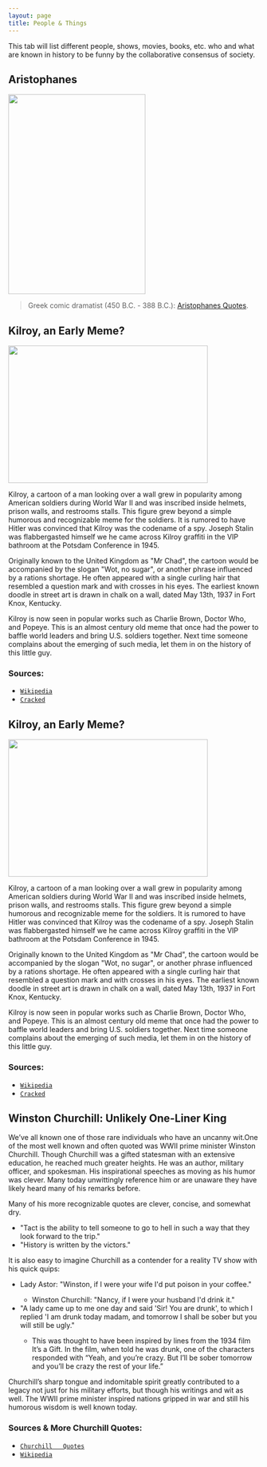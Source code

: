 ```yaml
---
layout: page
title: People & Things
---
```


<p class="message">
  This tab will list different people, shows, movies, books, etc. who and what are known in history to be funny by the collaborative consensus of society.
</p>

## Aristophanes
<a href="url"><img src="https://actamu.github.io/laughing-aggies/public/images/Aristophanes.jpg" height="400" width="275" ></a>
> Greek comic dramatist (450 B.C. - 388 B.C.): [Aristophanes Quotes](http://www.notable-quotes.com/a/aristophanes_quotes_ii.html).

## Kilroy, an Early Meme?
<a href="url"><img src="https://actamu.github.io/laughing-aggies/public/images/kilroy.jpg" height="275" width="400" ></a>

Kilroy, a cartoon of a man looking over a wall grew in popularity among American soldiers during World War II and was inscribed inside helmets, prison walls, and restrooms stalls. This figure grew beyond a simple humorous and recognizable meme for the soldiers. It is rumored to have Hitler was convinced that Kilroy was the codename of a spy. Joseph Stalin was flabbergasted himself we he came across Kilroy graffiti in the VIP bathroom at the Potsdam Conference in 1945. 

Originally known to the United Kingdom as "Mr Chad", the cartoon would be accompanied by the slogan "Wot, no sugar", or another phrase influenced by a rations shortage. He often appeared with a single curling hair that resembled a question mark and with crosses in his eyes. The earliest known doodle in street art is drawn in chalk on a wall, dated May 13th, 1937 in Fort Knox, Kentucky.

Kilroy is now seen in popular works such as Charlie Brown, Doctor Who, and Popeye. This is an almost century old meme that once had the power to baffle world leaders and bring U.S. soldiers together. Next time someone complains about the emerging of such media, let them in on the history of this little guy.

### Sources:
<ul>
  <li><a href="https://en.wikipedia.org/wiki/Kilroy_was_here"><code class="highlighter-rouge">Wikipedia</code></a></li>
  <li><a href="http://www.cracked.com/article_19119_7-memes-that-went-viral-before-internet-existed.html"><code               class="highlighter-rouge">Cracked</code></a></li>
</ul>

## Kilroy, an Early Meme?
<a href="url"><img src="https://actamu.github.io/laughing-aggies/public/images/kilroy.jpg" height="275" width="400" ></a>

Kilroy, a cartoon of a man looking over a wall grew in popularity among American soldiers during World War II and was inscribed inside helmets, prison walls, and restrooms stalls. This figure grew beyond a simple humorous and recognizable meme for the soldiers. It is rumored to have Hitler was convinced that Kilroy was the codename of a spy. Joseph Stalin was flabbergasted himself we he came across Kilroy graffiti in the VIP bathroom at the Potsdam Conference in 1945. 

Originally known to the United Kingdom as "Mr Chad", the cartoon would be accompanied by the slogan "Wot, no sugar", or another phrase influenced by a rations shortage. He often appeared with a single curling hair that resembled a question mark and with crosses in his eyes. The earliest known doodle in street art is drawn in chalk on a wall, dated May 13th, 1937 in Fort Knox, Kentucky.

Kilroy is now seen in popular works such as Charlie Brown, Doctor Who, and Popeye. This is an almost century old meme that once had the power to baffle world leaders and bring U.S. soldiers together. Next time someone complains about the emerging of such media, let them in on the history of this little guy.

### Sources:
<ul>
  <li><a href="https://en.wikipedia.org/wiki/Kilroy_was_here"><code class="highlighter-rouge">Wikipedia</code></a></li>
  <li><a href="http://www.cracked.com/article_19119_7-memes-that-went-viral-before-internet-existed.html"><code               class="highlighter-rouge">Cracked</code></a></li>
</ul>
  
## Winston Churchill: Unlikely One-Liner King

We’ve all known one of those rare individuals who have an uncanny wit.One of the most well known and often quoted was WWII prime minister Winston Churchill. Though Churchill was a gifted statesman with an extensive education, he reached much greater heights. He was an author, military officer, and spokesman. His inspirational speeches as moving as his humor was clever. Many today unwittingly reference him or are unaware they have likely heard many of his remarks before.

Many of his more recognizable quotes are clever, concise, and somewhat dry.
<ul>
  <li>"Tact is the ability to tell someone to go to hell in such a way that they look forward to the trip."</li>
  <li>"History is written by the victors."</li>
</ul>
It is also easy to imagine Churchill as a contender for a reality TV show with his quick quips:
<ul>
  <li>Lady Astor: "Winston, if I were your wife I'd put poison in your coffee."</li>
  <ul>
    <li>Winston Churchill: "Nancy, if I were your husband I'd drink it."</li>
  </ul>
  <li>"A lady came up to me one day and said 'Sir! You are drunk', to which I replied 'I am drunk today madam, and tomorrow   I shall be sober but you will still be ugly."</li>
  <ul>
    <li>This was thought to have been inspired by lines from the 1934 film It’s a Gift. In the film, when told he was drunk,      one of the characters responded with “Yeah, and you’re crazy. But I’ll be sober tomorrow and you’ll be crazy the rest       of your life.”</li>
  </ul>
</ul>
Churchill’s sharp tongue and indomitable spirit greatly contributed to a legacy not just for his military efforts, but though his writings and wit as well.  The WWII prime minister inspired nations gripped in war and still his humorous wisdom is well known today.

### Sources & More Churchill Quotes:
<ul>
  <li><a href="http://www.bbcamerica.com/anglophenia/2015/04/50-churchill-quotes"><code class="highlighter-rouge">Churchill   Quotes</code></a></li>
  <li><a href="https://en.wikipedia.org/wiki/Winston_Churchill"><code class="highlighter-rouge">Wikipedia</code></a></li>
</ul>
